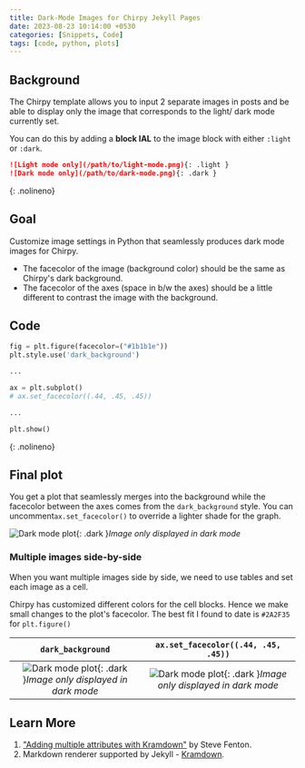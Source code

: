 ```yaml
---
title: Dark-Mode Images for Chirpy Jekyll Pages
date: 2023-08-23 10:14:00 +0530
categories: [Snippets, Code]
tags: [code, python, plots]
---
```


## Background
The Chirpy template allows you to input 2 separate images in posts and
be able to display only the image that corresponds to the light/ dark mode currently set.

You can do this by adding a **block IAL** to the image block with
either `:light` or `:dark`.

```markdown
![Light mode only](/path/to/light-mode.png){: .light }
![Dark mode only](/path/to/dark-mode.png){: .dark }
```
{: .nolineno}

## Goal
Customize image settings in Python that seamlessly produces dark mode images for Chirpy.

- The facecolor of the image (background color) should be the same as Chirpy's dark background.
- The facecolor of the axes (space in b/w the axes) should be a little different to contrast
  the image with the background.

## Code
```python
fig = plt.figure(facecolor=("#1b1b1e"))
plt.style.use('dark_background')

...

ax = plt.subplot()
# ax.set_facecolor((.44, .45, .45))

...

plt.show()
```
{: .nolineno}

## Final plot
You get a plot that seamlessly merges into the background while the facecolor between the axes
comes from the `dark_background` style. You can uncomment`ax.set_facecolor()` 
to override a lighter shade for the graph.

![Dark mode plot](20230824-colorShade-dark1.png){: .dark }_Image only displayed in dark mode_

### Multiple images side-by-side
When you want multiple images side by side, we need to use tables and set each image as a cell. 

Chirpy has customized different colors for the cell blocks. Hence we make small changes 
to the plot's facecolor. The best fit I found to date is `#2A2F35` for `plt.figure()`

|                                       `dark_background`                                       |                              `ax.set_facecolor((.44, .45, .45))`                               |
|:---------------------------------------------------------------------------------------------:|:----------------------------------------------------------------------------------------------:|
| ![Dark mode plot](20230824-colorShade-dark3.png){: .dark }_Image only displayed in dark mode_ | ![Dark mode plot](20230824-colorShade-dark4.png){: .dark }_Image only displayed in dark mode_  |


## Learn More
1. ["Adding multiple attributes with Kramdown"](https://www.stevefenton.co.uk/blog/2022/09/adding-multiple-attributes-with-kramdown/) 
by Steve Fenton.
2. Markdown renderer supported by Jekyll - [Kramdown](https://jekyllrb.com/docs/configuration/markdown/#kramdown).